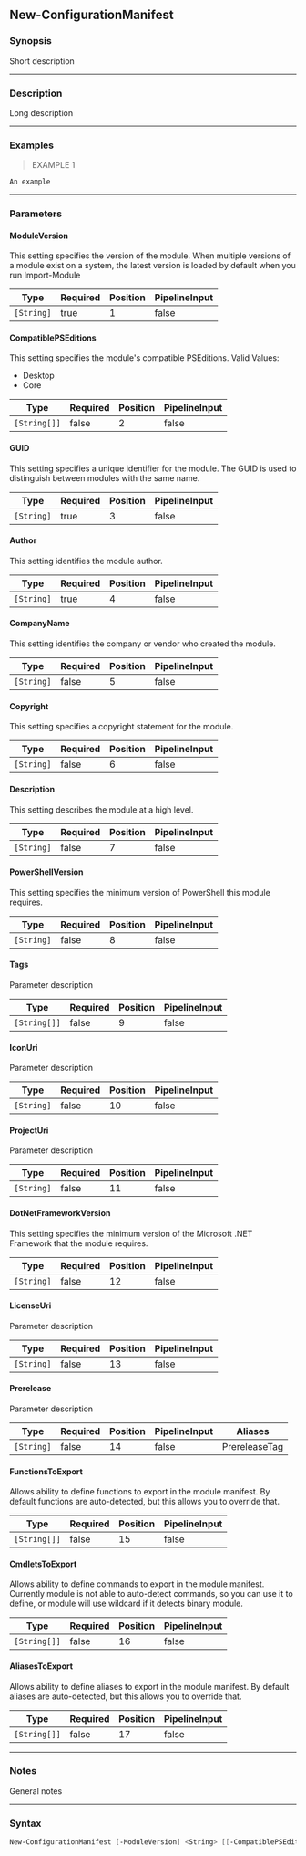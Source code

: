 New-ConfigurationManifest
-------------------------

### Synopsis
Short description

---

### Description

Long description

---

### Examples
> EXAMPLE 1

```PowerShell
An example
```

---

### Parameters
#### **ModuleVersion**
This setting specifies the version of the module. When multiple versions of a module exist on a system, the latest version is loaded by default when you run Import-Module

|Type      |Required|Position|PipelineInput|
|----------|--------|--------|-------------|
|`[String]`|true    |1       |false        |

#### **CompatiblePSEditions**
This setting specifies the module's compatible PSEditions.
Valid Values:

* Desktop
* Core

|Type        |Required|Position|PipelineInput|
|------------|--------|--------|-------------|
|`[String[]]`|false   |2       |false        |

#### **GUID**
This setting specifies a unique identifier for the module. The GUID is used to distinguish between modules with the same name.

|Type      |Required|Position|PipelineInput|
|----------|--------|--------|-------------|
|`[String]`|true    |3       |false        |

#### **Author**
This setting identifies the module author.

|Type      |Required|Position|PipelineInput|
|----------|--------|--------|-------------|
|`[String]`|true    |4       |false        |

#### **CompanyName**
This setting identifies the company or vendor who created the module.

|Type      |Required|Position|PipelineInput|
|----------|--------|--------|-------------|
|`[String]`|false   |5       |false        |

#### **Copyright**
This setting specifies a copyright statement for the module.

|Type      |Required|Position|PipelineInput|
|----------|--------|--------|-------------|
|`[String]`|false   |6       |false        |

#### **Description**
This setting describes the module at a high level.

|Type      |Required|Position|PipelineInput|
|----------|--------|--------|-------------|
|`[String]`|false   |7       |false        |

#### **PowerShellVersion**
This setting specifies the minimum version of PowerShell this module requires.

|Type      |Required|Position|PipelineInput|
|----------|--------|--------|-------------|
|`[String]`|false   |8       |false        |

#### **Tags**
Parameter description

|Type        |Required|Position|PipelineInput|
|------------|--------|--------|-------------|
|`[String[]]`|false   |9       |false        |

#### **IconUri**
Parameter description

|Type      |Required|Position|PipelineInput|
|----------|--------|--------|-------------|
|`[String]`|false   |10      |false        |

#### **ProjectUri**
Parameter description

|Type      |Required|Position|PipelineInput|
|----------|--------|--------|-------------|
|`[String]`|false   |11      |false        |

#### **DotNetFrameworkVersion**
This setting specifies the minimum version of the Microsoft .NET Framework that the module requires.

|Type      |Required|Position|PipelineInput|
|----------|--------|--------|-------------|
|`[String]`|false   |12      |false        |

#### **LicenseUri**
Parameter description

|Type      |Required|Position|PipelineInput|
|----------|--------|--------|-------------|
|`[String]`|false   |13      |false        |

#### **Prerelease**
Parameter description

|Type      |Required|Position|PipelineInput|Aliases      |
|----------|--------|--------|-------------|-------------|
|`[String]`|false   |14      |false        |PrereleaseTag|

#### **FunctionsToExport**
Allows ability to define functions to export in the module manifest.
By default functions are auto-detected, but this allows you to override that.

|Type        |Required|Position|PipelineInput|
|------------|--------|--------|-------------|
|`[String[]]`|false   |15      |false        |

#### **CmdletsToExport**
Allows ability to define commands to export in the module manifest.
Currently module is not able to auto-detect commands, so you can use it to define, or module will use wildcard if it detects binary module.

|Type        |Required|Position|PipelineInput|
|------------|--------|--------|-------------|
|`[String[]]`|false   |16      |false        |

#### **AliasesToExport**
Allows ability to define aliases to export in the module manifest.
By default aliases are auto-detected, but this allows you to override that.

|Type        |Required|Position|PipelineInput|
|------------|--------|--------|-------------|
|`[String[]]`|false   |17      |false        |

---

### Notes
General notes

---

### Syntax
```PowerShell
New-ConfigurationManifest [-ModuleVersion] <String> [[-CompatiblePSEditions] <String[]>] [-GUID] <String> [-Author] <String> [[-CompanyName] <String>] [[-Copyright] <String>] [[-Description] <String>] [[-PowerShellVersion] <String>] [[-Tags] <String[]>] [[-IconUri] <String>] [[-ProjectUri] <String>] [[-DotNetFrameworkVersion] <String>] [[-LicenseUri] <String>] [[-Prerelease] <String>] [[-FunctionsToExport] <String[]>] [[-CmdletsToExport] <String[]>] [[-AliasesToExport] <String[]>] [<CommonParameters>]
```

